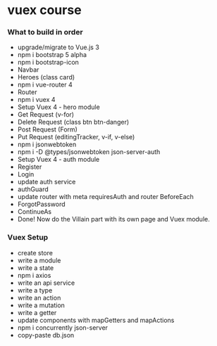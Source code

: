# vuex course

### What to build in order

- upgrade/migrate to Vue.js 3
- npm i bootstrap 5 alpha
- npm i bootstrap-icon
- Navbar
- Heroes (class card)
- npm i vue-router 4
- Router
- npm i vuex 4
- Setup Vuex 4 - hero module
- Get Request (v-for)
- Delete Request (class btn btn-danger)
- Post Request (Form)
- Put Request (editingTracker, v-if, v-else)
- npm i jsonwebtoken
- npm i -D @types/jsonwebtoken json-server-auth
- Setup Vuex 4 - auth module
- Register
- Login
- update auth service
- authGuard
- update router with meta requiresAuth and router BeforeEach
- ForgotPassword
- ContinueAs
- Done! Now do the Villain part with its own page and Vuex module.

### Vuex Setup

- create store
- write a module
- write a state
- npm i axios
- write an api service
- write a type
- write an action
- write a mutation
- write a getter
- update components with mapGetters and mapActions
- npm i concurrently json-server
- copy-paste db.json
